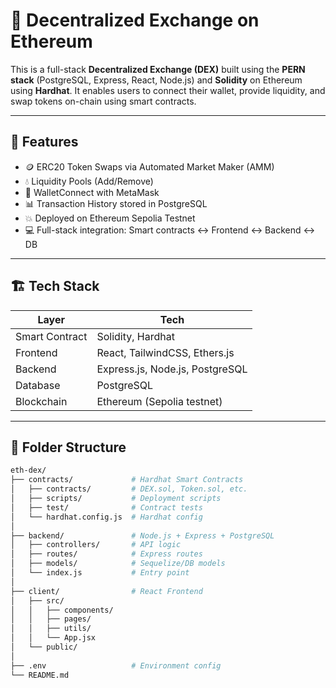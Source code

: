 # 🦄 Decentralized Exchange on Ethereum 

This is a full-stack **Decentralized Exchange (DEX)** built using the **PERN stack** (PostgreSQL, Express, React, Node.js) and **Solidity** on Ethereum using **Hardhat**. It enables users to connect their wallet, provide liquidity, and swap tokens on-chain using smart contracts.

---

## 🚀 Features

- 🪙 ERC20 Token Swaps via Automated Market Maker (AMM)
- 💧 Liquidity Pools (Add/Remove)
- 🔐 WalletConnect with MetaMask
- 📊 Transaction History stored in PostgreSQL
- 💥 Deployed on Ethereum Sepolia Testnet
- 💻 Full-stack integration: Smart contracts ↔ Frontend ↔ Backend ↔ DB

---

## 🏗️ Tech Stack

| Layer         | Tech                                      |
|---------------|-------------------------------------------|
| Smart Contract| Solidity, Hardhat                         |
| Frontend      | React, TailwindCSS, Ethers.js             |
| Backend       | Express.js, Node.js, PostgreSQL           |
| Database      | PostgreSQL                                |
| Blockchain    | Ethereum (Sepolia testnet)                |

---

## 📁 Folder Structure

```bash
eth-dex/
├── contracts/             # Hardhat Smart Contracts
│   ├── contracts/         # DEX.sol, Token.sol, etc.
│   ├── scripts/           # Deployment scripts
│   ├── test/              # Contract tests
│   └── hardhat.config.js  # Hardhat config
│
├── backend/               # Node.js + Express + PostgreSQL
│   ├── controllers/       # API logic
│   ├── routes/            # Express routes
│   ├── models/            # Sequelize/DB models
│   └── index.js           # Entry point
│
├── client/                # React Frontend
│   ├── src/
│   │   ├── components/
│   │   ├── pages/
│   │   ├── utils/
│   │   └── App.jsx
│   └── public/
│
├── .env                   # Environment config
└── README.md
